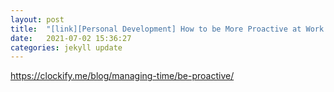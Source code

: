 ```yaml
---
layout: post
title:  "[link][Personal Development] How to be More Proactive at Work and in Life"
date:   2021-07-02 15:36:27
categories: jekyll update
---
```


https://clockify.me/blog/managing-time/be-proactive/